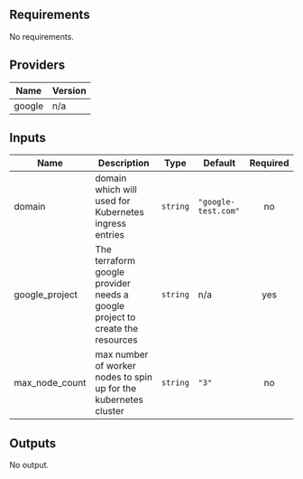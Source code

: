## Requirements

No requirements.

## Providers

| Name | Version |
|------|---------|
| google | n/a |

## Inputs

| Name | Description | Type | Default | Required |
|------|-------------|------|---------|:--------:|
| domain | domain which will used for Kubernetes ingress entries | `string` | `"google-test.com"` | no |
| google\_project | The terraform google provider needs a google project to create the resources | `string` | n/a | yes |
| max\_node\_count | max number of worker nodes to spin up for the kubernetes cluster | `string` | `"3"` | no |

## Outputs

No output.


